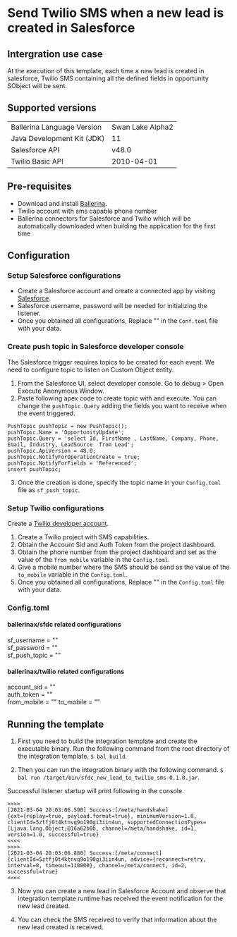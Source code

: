 # Send Twilio SMS when a new lead is created in Salesforce

## Intergration use case
At the execution of this template, each time a new lead is created in salesforce, Twilio SMS containing all 
the defined fields in opportunity SObject will be sent. 

## Supported versions

<table>
  <tr>
   <td>Ballerina Language Version
   </td>
   <td>Swan Lake Alpha2
   </td>
  </tr>
  <tr>
   <td>Java Development Kit (JDK) 
   </td>
   <td>11
   </td>
  </tr>
  <tr>
   <td>Salesforce API 
   </td>
   <td>v48.0
   </td>
  </tr>
  <tr>
   <td>Twilio Basic API
   </td>
   <td>2010-04-01
   </td>
  </tr>
</table>


## Pre-requisites
* Download and install [Ballerina](https://ballerinalang.org/downloads/).
* Twilio account with sms capable phone number
* Ballerina connectors for Salesforce and Twilio which will be automatically downloaded when building the application for the first time


## Configuration

### Setup Salesforce configurations
* Create a Salesforce account and create a connected app by visiting [Salesforce](https://www.salesforce.com). 
* Salesforce username, password will be needed for initializing the listener. 
* Once you obtained all configurations, Replace "" in the `Conf.toml` file with your data.

### Create push topic in Salesforce developer console

The Salesforce trigger requires topics to be created for each event. We need to configure topic to listen on Custom Object entity.

1. From the Salesforce UI, select developer console. Go to debug > Open Execute Anonymous Window. 
2. Paste following apex code to create topic with <NewLead> and execute. You can change the `pushTopic.Query` adding the fields you want to receive when the event triggered.
```apex
PushTopic pushTopic = new PushTopic();
pushTopic.Name = 'OpportunityUpdate';
pushTopic.Query = 'select Id, FirstName , LastName, Company, Phone, Email, Industry, LeadSource  from Lead';
pushTopic.ApiVersion = 48.0;
pushTopic.NotifyForOperationCreate = true;
pushTopic.NotifyForFields = 'Referenced';
insert pushTopic;
```
3. Once the creation is done, specify the topic name in your `Config.toml` file as `sf_push_topic`.

### Setup Twilio configurations
Create a [Twilio developer account](https://www.twilio.com/). 

1. Create a Twilio project with SMS capabilities.
2. Obtain the Account Sid and Auth Token from the project dashboard.
3. Obtain the phone number from the project dashboard and set as the value of the `from_mobile` variable in the `Config.toml`.
4. Give a mobile number where the SMS should be send as the value of the `to_mobile` variable in the `Config.toml`.
5. Once you obtained all configurations, Replace "" in the `Config.toml` file with your data.

### Config.toml 

#### ballerinax/sfdc related configurations 

sf_username = ""  
sf_password = ""  
sf_push_topic = ""  


#### ballerinax/twilio related configurations  

account_sid = ""  
auth_token = ""  
from_mobile = ""
to_mobile = ""  

## Running the template

1. First you need to build the integration template and create the executable binary. Run the following command from the root directory of the integration template. 
`$ bal build`. 

2. Then you can run the integration binary with the following command. 
`$ bal run /target/bin/sfdc_new_lead_to_twilio_sms-0.1.0.jar`. 

Successful listener startup will print following in the console.
```
>>>>
[2021-03-04 20:03:06.590] Success:[/meta/handshake]
{ext={replay=true, payload.format=true}, minimumVersion=1.0, clientId=5ztfj0t4ktnvq9o190gi3iin4un, supportedConnectionTypes=[Ljava.lang.Object;@16a62b0b, channel=/meta/handshake, id=1, version=1.0, successful=true}
<<<<
>>>>
[2021-03-04 20:03:06.880] Success:[/meta/connect]
{clientId=5ztfj0t4ktnvq9o190gi3iin4un, advice={reconnect=retry, interval=0, timeout=110000}, channel=/meta/connect, id=2, successful=true}
<<<<
```

3. Now you can create a new lead in Salesforce Account and observe that integration template runtime has received the event notification for the new lead created.

4. You can check the SMS received to verify that information about the new lead created is received. 


